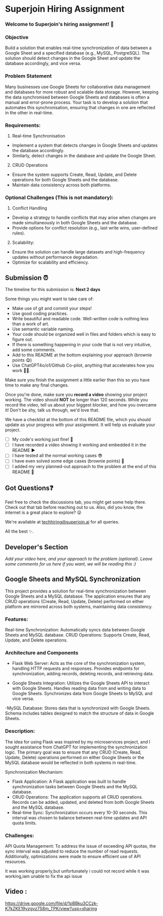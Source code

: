 # Superjoin Hiring Assignment

### Welcome to Superjoin's hiring assignment! 🚀

### Objective
Build a solution that enables real-time synchronization of data between a Google Sheet and a specified database (e.g., MySQL, PostgreSQL). The solution should detect changes in the Google Sheet and update the database accordingly, and vice versa.

### Problem Statement
Many businesses use Google Sheets for collaborative data management and databases for more robust and scalable data storage. However, keeping the data synchronised between Google Sheets and databases is often a manual and error-prone process. Your task is to develop a solution that automates this synchronisation, ensuring that changes in one are reflected in the other in real-time.

### Requirements:
1. Real-time Synchronisation
  - Implement a system that detects changes in Google Sheets and updates the database accordingly.
   - Similarly, detect changes in the database and update the Google Sheet.
  2.	CRUD Operations
   - Ensure the system supports Create, Read, Update, and Delete operations for both Google Sheets and the database.
   - Maintain data consistency across both platforms.
   
### Optional Challenges (This is not mandatory):
1. Conflict Handling
- Develop a strategy to handle conflicts that may arise when changes are made simultaneously in both Google Sheets and the database.
- Provide options for conflict resolution (e.g., last write wins, user-defined rules).
    
2. Scalability: 	
- Ensure the solution can handle large datasets and high-frequency updates without performance degradation.
- Optimize for scalability and efficiency.

## Submission ⏰
The timeline for this submission is: **Next 2 days**

Some things you might want to take care of:
- Make use of git and commit your steps!
- Use good coding practices.
- Write beautiful and readable code. Well-written code is nothing less than a work of art.
- Use semantic variable naming.
- Your code should be organized well in files and folders which is easy to figure out.
- If there is something happening in your code that is not very intuitive, add some comments.
- Add to this README at the bottom explaining your approach (brownie points 😋)
- Use ChatGPT4o/o1/Github Co-pilot, anything that accelerates how you work 💪🏽. 

Make sure you finish the assignment a little earlier than this so you have time to make any final changes.

Once you're done, make sure you **record a video** showing your project working. The video should **NOT** be longer than 120 seconds. While you record the video, tell us about your biggest blocker, and how you overcame it! Don't be shy, talk us through, we'd love that.

We have a checklist at the bottom of this README file, which you should update as your progress with your assignment. It will help us evaluate your project.

- [ ] My code's working just fine! 🥳
- [ ] I have recorded a video showing it working and embedded it in the README ▶️
- [ ] I have tested all the normal working cases 😎
- [ ] I have even solved some edge cases (brownie points) 💪
- [ ] I added my very planned-out approach to the problem at the end of this README 📜

## Got Questions❓
Feel free to check the discussions tab, you might get some help there. Check out that tab before reaching out to us. Also, did you know, the internet is a great place to explore? 😛

We're available at techhiring@superjoin.ai for all queries. 

All the best ✨.

## Developer's Section
*Add your video here, and your approach to the problem (optional). Leave some comments for us here if you want, we will be reading this :)*





## Google Sheets and MySQL Synchronization

This project provides a solution for real-time synchronization between Google Sheets and a MySQL database. The application ensures that any CRUD operations (Create, Read, Update, Delete) performed on either platform are mirrored across both systems, maintaining data consistency.

### Features:
Real-time Synchronization: Automatically syncs data between Google Sheets and MySQL database.
CRUD Operations: Supports Create, Read, Update, and Delete operations.

### Architecture and Components
- Flask Web Server:
Acts as the core of the synchronization system, handling HTTP requests and responses.
Provides endpoints for synchronization, adding records, deleting records, and retrieving data.

- Google Sheets Integration:
Utilizes the Google Sheets API to interact with Google Sheets.
Handles reading data from and writing data to Google Sheets.
Synchronizes data from Google Sheets to MySQL and vice versa.

-MySQL Database:
Stores data that is synchronized with Google Sheets.
Schema includes tables designed to match the structure of data in Google Sheets.

### Description:
 The idea for using Flask was inspired by my microservices project, and I sought assistance from ChatGPT for implementing the synchronization logic. The primary goal was to ensure that any CRUD (Create, Read, Update, Delete) operations performed on either Google Sheets or the MySQL database would be reflected in both systems in real-time.

Synchronization Mechanism:
- Flask Application: A Flask application was built to handle synchronization tasks between Google Sheets and the MySQL database.
- CRUD Operations: The application supports all CRUD operations. Records can be added, updated, and deleted from both Google Sheets and the MySQL database.
- Real-time Sync: Synchronization occurs every 10-30 seconds. This interval was chosen to balance between real-time updates and API quota limits.
  
### Challenges:
API Quota Management: To address the issue of exceeding API quotas, the sync interval was adjusted to reduce the number of read requests. Additionally, optimizations were made to ensure efficient use of API resources.

It was working properly,but unfortunately i could not record while it was working,iam unable to fix the api issue
## Video : 
https://drive.google.com/file/d/1pBBku3CCzk-K7kZKE19yzgvz7S8m_TPK/view?usp=sharing





